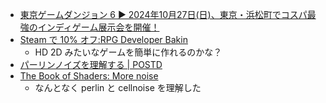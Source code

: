 - [東京ゲームダンジョン 6 ► 2024年10月27日(日)、東京・浜松町でコスパ最強のインディゲーム展示会を開催！](https://tokyogamedungeon.com/)
- [Steam で 10% オフ:RPG Developer Bakin](https://store.steampowered.com/app/1036640/RPG_Developer_Bakin/)
  - HD 2D みたいなゲームを簡単に作れるのかな？
- [パーリンノイズを理解する | POSTD](https://postd.cc/understanding-perlin-noise/)
- [The Book of Shaders: More noise](https://thebookofshaders.com/12/?lan=jp)
  - なんとなく perlin と cellnoise を理解した